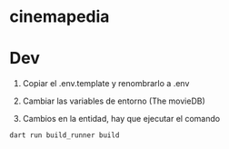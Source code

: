 # cinemapedia

# Dev

1. Copiar el .env.template y renombrarlo a .env
2. Cambiar las variables de entorno (The movieDB)

3. Cambios en la entidad, hay que ejecutar el comando
```
dart run build_runner build
```